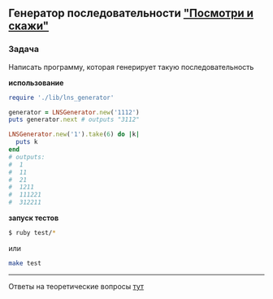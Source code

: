 ## Генератор последовательности ["Посмотри и скажи"](https://en.wikipedia.org/wiki/Look-and-say_sequence)

### Задача

Написать программу, которая генерирует такую последовательность

__использование__

```ruby
require './lib/lns_generator'

generator = LNSGenerator.new('1112')
puts generator.next # outputs "3112"

LNSGenerator.new('1').take(6) do |k|
  puts k
end
# outputs:
#  1
#  11
#  21
#  1211
#  111221
#  312211
```

__запуск тестов__

```bash
$ ruby test/*
```
или

```bash
make test
```

---

Ответы на теоретические вопросы [тут](THEORY.md)

